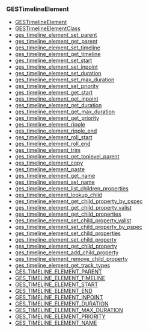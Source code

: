 ### GESTimelineElement

* [GESTimelineElement]()
* [GESTimelineElementClass]()
* [ges_timeline_element_set_parent]()
* [ges_timeline_element_get_parent]()
* [ges_timeline_element_set_timeline]()
* [ges_timeline_element_get_timeline]()
* [ges_timeline_element_set_start]()
* [ges_timeline_element_set_inpoint]()
* [ges_timeline_element_set_duration]()
* [ges_timeline_element_set_max_duration]()
* [ges_timeline_element_set_priority]()
* [ges_timeline_element_get_start]()
* [ges_timeline_element_get_inpoint]()
* [ges_timeline_element_get_duration]()
* [ges_timeline_element_get_max_duration]()
* [ges_timeline_element_get_priority]()
* [ges_timeline_element_ripple]()
* [ges_timeline_element_ripple_end]()
* [ges_timeline_element_roll_start]()
* [ges_timeline_element_roll_end]()
* [ges_timeline_element_trim]()
* [ges_timeline_element_get_toplevel_parent]()
* [ges_timeline_element_copy]()
* [ges_timeline_element_paste]()
* [ges_timeline_element_get_name]()
* [ges_timeline_element_set_name]()
* [ges_timeline_element_list_children_properties]()
* [ges_timeline_element_lookup_child]()
* [ges_timeline_element_get_child_property_by_pspec]()
* [ges_timeline_element_get_child_property_valist]()
* [ges_timeline_element_get_child_properties]()
* [ges_timeline_element_set_child_property_valist]()
* [ges_timeline_element_set_child_property_by_pspec]()
* [ges_timeline_element_set_child_properties]()
* [ges_timeline_element_set_child_property]()
* [ges_timeline_element_get_child_property]()
* [ges_timeline_element_add_child_property]()
* [ges_timeline_element_remove_child_property]()
* [ges_timeline_element_get_track_types]()
* [GES_TIMELINE_ELEMENT_PARENT]()
* [GES_TIMELINE_ELEMENT_TIMELINE]()
* [GES_TIMELINE_ELEMENT_START]()
* [GES_TIMELINE_ELEMENT_END]()
* [GES_TIMELINE_ELEMENT_INPOINT]()
* [GES_TIMELINE_ELEMENT_DURATION]()
* [GES_TIMELINE_ELEMENT_MAX_DURATION]()
* [GES_TIMELINE_ELEMENT_PRIORITY]()
* [GES_TIMELINE_ELEMENT_NAME]()
